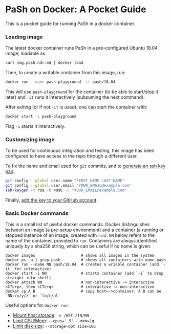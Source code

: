 # PaSh on Docker: A Pocket Guide

This is a pocket guide for running PaSh in a docker container.

### Loading image

The latest docker container runs PaSh in a pre-configured Ubuntu 18.04 image, loadable as 

```sh
curl img.pash.ndr.md | docker load
```

Then, to create a writable container from this image, run:

```sh
docker run --name pash-playground -it pash/18.04  
```

This will use `pash-playground` for the container (to be able to start/stop it later) and `-it` runs it interactively (subsuming the next command).

After exiting (or if not `-it` is used), one can start the container with:
```sh
docker start -i pash-playground
```

Flag `-i` starts it interactively.

### Customizing image

To be used for continuous integration and testing, this image has been configured to have access to the repo through a different user.

To fix the name and email used for `git` commits, and to [generate an ssh key pair](https://docs.github.com/en/free-pro-team@latest/github/authenticating-to-github/generating-a-new-ssh-key-and-adding-it-to-the-ssh-agent).

```sh
git config --global user.name "FIRST_NAME LAST_NAME"
git config --global user.email "YOUR_EMAIL@example.com"
ssh-keygen -t rsa -b 4096 -C "YOUR_EMAIL@example.com"
```

Finally, [add the key to your GitHub account](https://docs.github.com/en/free-pro-team@latest/github/authenticating-to-github/adding-a-new-ssh-key-to-your-github-account).

### Basic Docker commands

This is a small list of useful docker commands. Docker distinguishes between an image (a pre-setup environment) and a container (a running or stopped instance of an image, created with `run`). `NN` below refers to the name of the container, provided to `run`. Containers are always identified uniquely by a sha256 string, which can be useful if no name is given.

```
docker images                    # shows all images in the system
docker ps -a | grep pash         # shows all containers with name pash
docker run --name NN pash/18.04  # creates a wriable container (add `-it` for interactive)
docker start -i NN               # starts container (add `-i` to drop straight into shell)
docker attach NN                 # non-interactive -> interactive
<CTL+p>, then <CTL+q>            # interactive -> non-interactive
docker cp A B                    # copy host<->container; A B can be `NN:/x/y/z` or `lo/c/al`
```

Useful options for `docker run`:
* [Mount host storage](https://docs.docker.com/storage/bind-mounts/): `-v /HST:/IN/NN`
* [Limit CPU/Mem](https://docs.docker.com/config/containers/resource_constraints/): `--cpus='.5' --mem=1g`
* [Limit disk size](https://docs.docker.com/engine/reference/commandline/run/#set-storage-driver-options-per-container): `--storage-opt size=10G`



